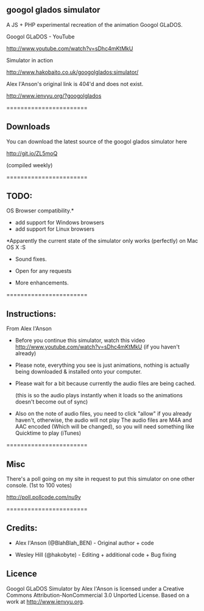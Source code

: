 googol glados simulator
-


A JS + PHP experimental recreation of the animation Googol GLaDOS.


Googol GLaDOS - YouTube

http://www.youtube.com/watch?v=sDhc4mKtMkU


Simulator in action

http://www.hakobaito.co.uk/googolglados:simulator/


Alex I'Anson's original link is 404'd and does not exist.

http://www.ienvyu.org/?googolglados

=======================


Downloads
-

You can download the latest source of the googol glados simulator here

http://git.io/ZL5moQ

(compiled weekly)

=======================

TODO:
-

OS Browser compatibility.*

+ add support for Windows browsers
+ add support for Linux browsers

*Apparently the current state of the simulator only works (perfectly) on Mac OS X :S

+ Sound fixes.

+ Open for any requests

+ More enhancements.


=======================

Instructions:
-
From Alex I'Anson

+ Before you continue this simulator, watch this video http://www.youtube.com/watch?v=sDhc4mKtMkU 
  (if you haven't already)

+ Please note, everything you see is just animations, nothing is actually being downloaded & installed onto your computer.

+ Please wait for a bit because currently the audio files are being cached.

  (this is so the audio plays instantly when it loads so the animations doesn't become out of sync)

+ Also on the note of audio files, you need to click "allow" if you already haven't, otherwise,
the audio will not play The audio files are M4A and AAC encoded (Which will be changed), so you will need something like Quicktime to play (iTunes)

=======================

Misc
- 

There's a poll going on my site in request to put this simulator on one other console.
(1st to 100 votes)

http://poll.pollcode.com/nu9y

=======================


Credits:
-

+ Alex I'Anson (@BlahBlah_BEN) - Original author + code

+ Wesley Hill (@hakobyte) - Editing + additional code + Bug fixing

<insert name here>

Licence
-

Googol GLaDOS Simulator by Alex I'Anson is licensed under a Creative Commons Attribution-NonCommercial 3.0 Unported License.
Based on a work at http://www.ienvyu.org.

